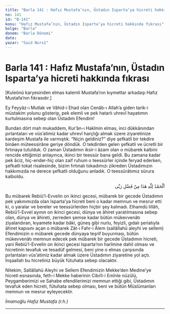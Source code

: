 ```yaml
---
title: "Barla 141 : Hafız Mustafa’nın, Üstadın Isparta’ya hicreti hakkında fıkrası"
no: 141
id: "B-141"
konu: "Hafız Mustafa’nın, Üstadın Isparta’ya hicreti hakkında fıkrası"
bolge: "Barla"
donem: "Barla Dönemi"
date: 
yazar: "Said Nursî"
---
```


# Barla 141 : Hafız Mustafa’nın, Üstadın Isparta’ya hicreti hakkında fıkrası

<p class="takdim">[Kuleönü karyesinden elmas kalemli Mustafa’nın kıymettar arkadaşı Hafız Mustafa’nın fıkrasıdır.]</p>

Ey Feyyâz-ı Mutlak ve Vâhid-i Ehad olan Cenâb-ı Allah’a giden tarik-i müstakim yolunu gösterip, pek elemli ve pek hatarlı uhrevî hayatımın kurtulmasına sebep olan Üstadım Efendim!

Bundan dört mah mukaddem, Kur’ân-ı Hakîmin elmas, inci dükkânından pırlantaları ve vüs’atimiz kadar uhrevî harçlığı almak üzere ziyaretinize kardeşim Mustafa ile varmıştık. “Niçin geldiniz?” diye şefkatli bir tekdire binâen müteessirâne geriye döndük. O tekdirden gelen şefkatli ve ücretli bir fırtınaya tutulduk. O zaman Üstadımın iksir-i âzam olan o mübarek kalbini rencide ettiğimizi anlayınca, ikinci bir teessür bana geldi. Bu zamana kadar pek âciz, hiç-ender-hiç olan zaif ruhum o teessürler içinde feryad ederken, şefkatli tokat risalesinde, bizim fırtınalı tokadımızı zikreden Üstadımızın hakkımızda ne derece şefkatli olduğunu anladık. O teessürâtımız sürura kalboldu.

<p class="arabic" dir="rtl" title="Meal: “Elhamdulillah, bu Rabbimin bir fazlıdır.”">اَلْحَمْدُ لِلّٰهِ هٰذَا مِنْ فَضْلِ رَبِّى</p>

Bu mübarek Rebiü’l-Evvelin on ikinci gecesi, mübarek bir gecede Üstadımın pek yakınımızda olan Isparta’ya hicreti beni o kadar memnun ve mesrur etti ki, o yaralar ve bereler ve teessürlerden hiçbir şey kalmadı. Elhamdü lillâh, Rebiü’l-Evvel ayının on ikinci gecesi, dünya ve âhiret yaratılmasına sebep olan, dünya ve âhireti, zerreden şemse kadar bütün mükevvenâtı ziyalandıran, kıyamete kadar bâki, güneş gibi nurlu, feyizli, gıdalı şeriatıyla âhiret kapısını açan o mübarek Zât-ı Fahr-i Âlem (sallâllahü aleyhi ve sellem) Efendimizin o mübarek gecede dünyaya teşrif buyurması, bütün mükevvenâtı memnun edecek pek mübarek bir gecede Üstadımın hicreti, yani Rebiü’l-Evvelin on ikinci gecesi Isparta’nın harîmine dahil olması ve hicretinin tevafuk ve tesadüf gelmesi, beni yine o elmas çarşısında pırlantaları vüs’atimiz kadar almak üzere Üstadımın ziyaretine yol açtı. İnşaallah bu hicretiniz büyük fütuhata sebep olacaktır.

Nitekim, Sallâllahü Aleyhi ve Sellem Efendimizin Mekke’den Medine’ye hicreti esnasında, feth-i Mekke haberinin Cibrîl-i Emînle nüzûlü, Peygamberimizi ve Sahabe efendilerimizi memnun ettiği gibi, Üstadımın tevafuk eden hicreti, fütuhata sebep olması, beni ve bütün Müslümanları memnun ve mesrur eyleyecektir.

*İmamoğlu*
*Hafız Mustafa (r.h.)*

***
